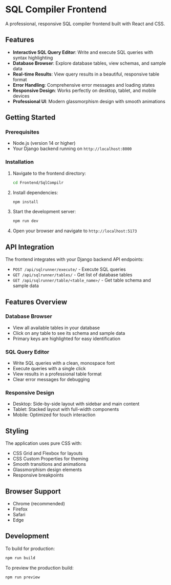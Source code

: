 # SQL Compiler Frontend

A professional, responsive SQL compiler frontend built with React and CSS.

## Features

- **Interactive SQL Query Editor**: Write and execute SQL queries with syntax highlighting
- **Database Browser**: Explore database tables, view schemas, and sample data
- **Real-time Results**: View query results in a beautiful, responsive table format
- **Error Handling**: Comprehensive error messages and loading states
- **Responsive Design**: Works perfectly on desktop, tablet, and mobile devices
- **Professional UI**: Modern glassmorphism design with smooth animations

## Getting Started

### Prerequisites

- Node.js (version 14 or higher)
- Your Django backend running on `http://localhost:8000`

### Installation

1. Navigate to the frontend directory:

   ```bash
   cd Frontend/SqlCompilr
   ```

2. Install dependencies:

   ```bash
   npm install
   ```

3. Start the development server:

   ```bash
   npm run dev
   ```

4. Open your browser and navigate to `http://localhost:5173`

## API Integration

The frontend integrates with your Django backend API endpoints:

- `POST /api/sqlrunner/execute/` - Execute SQL queries
- `GET /api/sqlrunner/tables/` - Get list of database tables
- `GET /api/sqlrunner/table/<table_name>/` - Get table schema and sample data

## Features Overview

### Database Browser

- View all available tables in your database
- Click on any table to see its schema and sample data
- Primary keys are highlighted for easy identification

### SQL Query Editor

- Write SQL queries with a clean, monospace font
- Execute queries with a single click
- View results in a professional table format
- Clear error messages for debugging

### Responsive Design

- Desktop: Side-by-side layout with sidebar and main content
- Tablet: Stacked layout with full-width components
- Mobile: Optimized for touch interaction

## Styling

The application uses pure CSS with:

- CSS Grid and Flexbox for layouts
- CSS Custom Properties for theming
- Smooth transitions and animations
- Glassmorphism design elements
- Responsive breakpoints

## Browser Support

- Chrome (recommended)
- Firefox
- Safari
- Edge

## Development

To build for production:

```bash
npm run build
```

To preview the production build:

```bash
npm run preview
```
